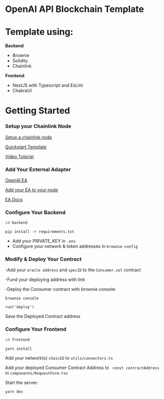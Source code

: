 # OpenAI API Blockchain Template

# Template using:
**Backend**
- Brownie 
- Solidity
- Chainlink

**Frontend**
- NextJS with Typescript and EsLint
- ChakraUI

# Getting Started

### Setup your Chainlink Node
[Setup a chainlink node](https://docs.chain.link/docs/running-a-chainlink-node/)

[Quickstart Template](https://github.com/itsdevcoffee/chainlink-fun)

[Video Tutorial](https://youtu.be/jJOjyDpg1aA)

### Add Your External Adapter
[OpenAI EA](https://github.com/jalbrekt85/CL-EA-OpenAI)

[Add your EA to your node](https://docs.chain.link/docs/node-operators/)

[EA Docs](https://docs.chain.link/docs/external-adapters/)


### Configure Your Backend
```bash
cd backend
```
```
pip install -r requirements.txt
```
* Add your PRIVATE_KEY in `.env`
* Configure your network & token addresses in `brownie-config`


### Modify & Deploy Your Contract

-Add your `oracle address` and `specID` to the `Consumer.sol` contract

-Fund your deploying address with link

-Deploy the Consumer contract with brownie console:

```
brownie console
```
```
run('deploy')
```
Save the Deployed Contract address

### Configure Your Frontend
```bash
cd frontend
```
```bash
yarn install
```
Add your network(s) `chainID` to `utils/connectors.ts`

Add your deployed Consumer Contract Address to ` const contractAddress` in `components/RequestForm.tsx`

Start the server:
```bash
yarn dev
```